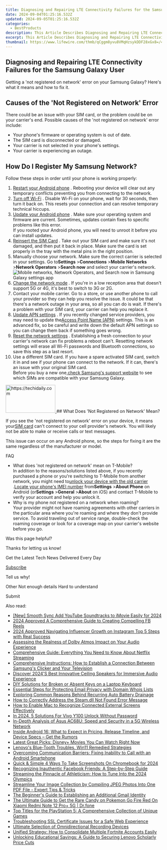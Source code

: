 ```yaml
---
title: Diagnosing and Repairing LTE Connectivity Failures for the Samsung Galaxy User
date: 2024-09-04T01:25:16.532Z
updated: 2024-09-05T01:25:16.532Z
categories:
  - BestProducts
description: This Article Describes Diagnosing and Repairing LTE Connectivity Failures for the Samsung Galaxy User
excerpt: This Article Describes Diagnosing and Repairing LTE Connectivity Failures for the Samsung Galaxy User
thumbnail: https://www.lifewire.com/thmb/qCggm8yvu8VMqHzsykDDF28xGx8=/400x300/filters:no_upscale():max_bytes(150000):strip_icc():format(webp)/samsung-galaxy-s7-edge-on-display-a87fce824da3474681e6c170a496c568.jpg
---
```


## Diagnosing and Repairing LTE Connectivity Failures for the Samsung Galaxy User
 Getting a 'not registered on network' error on your Samsung Galaxy? Here's what it means and how to fix it.

## Causes of the 'Not Registered on Network' Error

 There could be an issue with your SIM card, or the problem could be on your carrier's end. Possible causes of the 'not registered on network' error include:

* Your phone's firmware or operating system is out of date.
* The SIM card is disconnected or damaged.
* Your carrier is not selected in your phone's settings.
* Your carrier is experiencing an outage.

## How Do I Register My Samsung Network?

 Follow these steps in order until your phone is working properly:

1. [Restart your Android phone](https://www.lifewire.com/reboot-android-smartphone-or-tablet-4127180) . Rebooting your device will clear out any temporary conflicts preventing you from connecting to the network.
2. [Turn off Wi-Fi](https://www.lifewire.com/when-and-how-to-turn-off-wifi-818302) . Disable Wi-Fi on your phone, wait for 30 seconds, then turn it back on. This resets your connection and can resolve temporary technical hiccups.
3. [Update your Android phone](https://www.lifewire.com/update-your-android-os-121662) . Make sure your operating system and firmware are current. Sometimes, updates contain fixes to specific problems like this error.  
 If you rooted your Android phone, you will need to unroot it before you can install updates.
4. [Reinsert the SIM Card](https://www.lifewire.com/insert-sim-card-into-smartphone-4777486) . Take out your SIM card and make sure it's not damaged, and then put it back in place. Make sure the card is set properly in the tray with the metal pins in the right position.
5. Manually choose your network. Make sure the correct carrier is selected in your settings. Go to**Settings** \>**Connections** \>**Mobile Networks** \>**Network Operators** \>**Search now** and select your carrier's network.  
![Mobile networks, Network Operators, and Search now in Samsung Galaxy settings app](https://www.lifewire.com/thmb/kjgxz9a9Lev3sRUWKhiFHROrnqQ=/1500x0/filters:no_upscale():max_bytes(150000):strip_icc():format(webp)/001_fix-not-registered-on-network-error-samsung-galaxy-5188191-ddeafe71fea2439dafd8fec9063732d8.jpg)
6. [Change the network mode](https://www.lifewire.com/turn-off-5g-on-samsung-s20-5188203) . If you're in a low reception area that doesn't support 5G or 4G, it's best to switch to 3G or 2G.
7. Contact your mobile carrier. Go to a store, or use another phone to call your provider so they can help you resolve the issue. It could be that there's a network outage in your area, so all you can do is wait. If there's a problem with your SIM card, your carrier can help you replace it.
8. [Update APN settings](https://www.lifewire.com/how-to-change-apn-settings-on-your-mobile-device-2377931) . If you recently changed service providers, you may need to update the[Access Point Name (APN)](https://www.lifewire.com/what-is-apn-access-point-name-2377408) settings. This is an advanced fix, so be careful and write down the default APN settings so you can change them back if something goes wrong.
9. [Reset the network settings](https://help.republicwireless.com/hc/articles/115012387128-How-to-Reset-Network-Settings-on-Samsung-Galaxy-Phones-on-Android-7-0-or-Higher) . Establishing a fresh connection to your carrier's network can fix problems a reboot can't. Resetting network settings will erase all Wi-Fi passwords and Bluetooth connections, so save this step as a last resort.
10. Use a different SIM card. If you have a spare activated SIM card, switch it in and see if your phone can connect to the network. If it can, there's an issue with your original SIM card.  
 Before you buy a new one,[check Samsung's support website](https://shop-links.co/link/?exclusive=1&publisher_slug=itechdaily19598&url=https%3A%2F%2Fwww.samsung.com%2Fus%2Fsupport%2F) to see which SIMs are compatible with your Samsung Galaxy.

<!-- affiliate ads begin -->
<a href="https://malaysia-healthcare-travel-council.pxf.io/c/5597632/1576477/17382" target="_top" id="1576477">
  <img src="//a.impactradius-go.com/display-ad/17382-1576477" border="0" alt="https://techidaily.com" width="160" height="90"/>
</a>
<img height="0" width="0" src="https://malaysia-healthcare-travel-council.pxf.io/i/5597632/1576477/17382" style="position:absolute;visibility:hidden;" border="0" />
<!-- affiliate ads end -->
## What Does 'Not Registered on Network' Mean?

 If you see the 'not registered on network' error on your device, it means your[SIM card](https://www.lifewire.com/what-are-sim-cards-577532) can't connect to your cell provider's network. You will likely not be able to make or receive calls or text messages.

 This issue can occur on any Android phone, so the steps for fixing it are the same regardless of the manufacturer or model.

 FAQ

* What does 'not registered on network' mean on T-Mobile?  
 In addition to the reasons/solutions listed above, if you recently purchased a phone or you're switching to T-Mobile from another network, you might need to[unlock your device with the old carrier](https://www.lifewire.com/how-to-use-unlocked-cell-phone-579611) .[Locate your phone's IMEI number](https://www.lifewire.com/how-to-find-your-phones-imei-or-meid-number-2377713) from**Settings** \>**About Phone** on Android (or**Settings** \>**General** \>**About** on iOS) and contact T-Mobile to verify your account and help you unlock it.
* Why is my phone not registered on a network when roaming?  
 Your provider might not have roaming agreements with other carriers in the particular area where you're roaming and where they don't provide service. To avoid traveling out of service range, double-check the roaming coverage or look for a coverage map on your carrier's website before you go.

Was this page helpful?

Thanks for letting us know!

 Get the Latest Tech News Delivered Every Day

[Subscribe](https://www.lifewire.com/#)

Tell us why!

 Other  Not enough details  Hard to understand

 Submit

<ins class="adsbygoogle"
     style="display:block"
     data-ad-format="autorelaxed"
     data-ad-client="ca-pub-7571918770474297"
     data-ad-slot="1223367746"></ins>



<ins class="adsbygoogle"
     style="display:block"
     data-ad-client="ca-pub-7571918770474297"
     data-ad-slot="8358498916"
     data-ad-format="auto"
     data-full-width-responsive="true"></ins>

<span class="atpl-alsoreadstyle">Also read:</span>
<div><ul>
<li><a href="https://youtube-sure.techidaily.com/mooth-sync-add-youtube-soundtracks-to-imovie-easily-for-2024/"><u>[New] Smooth Sync  Add YouTube Soundtracks to iMovie Easily for 2024</u></a></li>
<li><a href="https://facebook-video-recording.techidaily.com/2024-approved-a-comprehensive-guide-to-creating-compelling-fb-reels/"><u>2024 Approved  A Comprehensive Guide to Creating Compelling FB Reels</u></a></li>
<li><a href="https://instagram-clips.techidaily.com/2024-approved-navigating-influencer-growth-on-instagram-top-5-steps-with-real-success/"><u>2024 Approved  Navigating Influencer Growth on Instagram  Top 5 Steps with Real Success</u></a></li>
<li><a href="https://tech-renaissance.techidaily.com/assessing-the-realness-of-dolby-atmos-impact-on-your-audio-experience/"><u>Assessing the Realness of Dolby Atmos Impact on Your Audio Experience</u></a></li>
<li><a href="https://tech-renaissance.techidaily.com/comprehensive-guide-everything-you-need-to-know-about-netflix-streaming/"><u>Comprehensive Guide: Everything You Need to Know About Netflix Streaming</u></a></li>
<li><a href="https://tech-renaissance.techidaily.com/comprehensive-instructions-how-to-establish-a-connection-between-samsungs-clicker-and-your-television/"><u>Comprehensive Instructions: How to Establish a Connection Between Samsung's Clicker and Your Television</u></a></li>
<li><a href="https://tech-renaissance.techidaily.com/discover-2024s-best-innovative-ceiling-speakers-for-immersive-audio-experience/"><u>Discover 2024'S Best Innovative Ceiling Speakers for Immersive Audio Experience</u></a></li>
<li><a href="https://tech-renaissance.techidaily.com/diy-solutions-for-broken-or-absent-keys-on-a-laptop-keyboard/"><u>DIY Solutions for Broken or Absent Keys on a Laptop Keyboard</u></a></li>
<li><a href="https://tech-renaissance.techidaily.com/essential-steps-for-protecting-email-privacy-with-domain-whois-lists/"><u>Essential Steps for Protecting Email Privacy with Domain Whois Lists</u></a></li>
<li><a href="https://tech-renaissance.techidaily.com/exploring-common-reasons-behind-recurring-auto-battery-drainage/"><u>Exploring Common Reasons Behind Recurring Auto Battery Drainage</u></a></li>
<li><a href="https://tech-renaissance.techidaily.com/how-to-correctly-address-the-steamdll-not-found-error-message/"><u>How to Correctly Address the Steam.dll Not Found Error Message</u></a></li>
<li><a href="https://tech-renaissance.techidaily.com/how-to-enable-mac-to-recognize-connected-external-screens-effectively/"><u>How to Enable Mac to Recognize Connected External Screens Effectively</u></a></li>
<li><a href="https://android-unlock.techidaily.com/in-2024-5-solutions-for-vivo-y100-unlock-without-password-by-drfone-android/"><u>In 2024, 5 Solutions For Vivo Y100 Unlock Without Password</u></a></li>
<li><a href="https://buynow-tips.techidaily.com/in-depth-analysis-of-asus-ac68u-speed-and-security-in-a-5g-wireless-network/"><u>In-Depth Analysis of Asus AC68U: Speed and Security in a 5G Wireless Network</u></a></li>
<li><a href="https://tech-renaissance.techidaily.com/1722891833318-inside-android-16-what-to-expect-in-pricing-release-timeline-and-device-specs-get-the-rumors/"><u>Inside Android 16: What to Expect in Pricing, Release Timeline, and Device Specs – Get the Rumors</u></a></li>
<li><a href="https://tech-renaissance.techidaily.com/latest-great-picks-disneyplus-movies-you-can-watch-right-now/"><u>Latest Great Picks: Disney+ Movies You Can Watch Right Now</u></a></li>
<li><a href="https://driver-error.techidaily.com/lenovos-blue-tooth-troubles-win11-remedied-strategies/"><u>Lenovo's Blue-Tooth Troubles, Win11 Remedied Strategies</u></a></li>
<li><a href="https://techtrends.techidaily.com/overcoming-communication-barriers-fixing-inability-to-call-with-an-android-smartphone/"><u>Overcoming Communication Barriers: Fixing Inability to Call with an Android Smartphone</u></a></li>
<li><a href="https://screen-sharing-recording.techidaily.com/quick-and-simple-4-ways-to-take-screenshots-on-chromebook-for-2024/"><u>Quick & Simple  4 Ways To Take Screenshots On Chromebook for 2024</u></a></li>
<li><a href="https://tech-renaissance.techidaily.com/recognizing-inauthentic-facebook-friends-a-step-by-step-guide/"><u>Recognizing Inauthentic Facebook Friends: A Step-by-Step Guide</u></a></li>
<li><a href="https://tech-renaissance.techidaily.com/streaming-the-pinnacle-of-athleticism-how-to-tune-into-the-2024-olympics/"><u>Streaming the Pinnacle of Athleticism: How to Tune Into the 2024 Olympics</u></a></li>
<li><a href="https://tech-renaissance.techidaily.com/streamline-your-image-collection-by-compiling-jpeg-photos-into-one-pdf-file-expert-tips-and-tricks/"><u>Streamline Your Image Collection by Compiling JPEG Photos Into One PDF File - Expert Tips & Tricks</u></a></li>
<li><a href="https://tech-renaissance.techidaily.com/the-beginners-guide-to-establishing-an-additional-gmail-identity/"><u>The Beginner's Guide to Establishing an Additional Gmail Identity</u></a></li>
<li><a href="https://change-location.techidaily.com/the-ultimate-guide-to-get-the-rare-candy-on-pokemon-go-fire-red-on-xiaomi-redmi-note-12-proplus-5g-drfone-by-drfone-virtual-android/"><u>The Ultimate Guide to Get the Rare Candy on Pokemon Go Fire Red On Xiaomi Redmi Note 12 Pro+ 5G | Dr.fone</u></a></li>
<li><a href="https://tech-renaissance.techidaily.com/top-titles-for-the-playstation-5-a-comprehensive-collection-of-unique-games/"><u>Top Titles for the PlayStation 5: A Comprehensive Collection of Unique Games</u></a></li>
<li><a href="https://tech-renaissance.techidaily.com/troubleshooting-ssl-certificate-issues-for-a-safe-web-experience/"><u>Troubleshooting SSL Certificate Issues for a Safe Web Experience</u></a></li>
<li><a href="https://extra-tips.techidaily.com/ultimate-selection-of-omnidirectional-recording-devices/"><u>Ultimate Selection of Omnidirectional Recording Devices</u></a></li>
<li><a href="https://tech-renaissance.techidaily.com/unified-strategy-how-to-consolidate-multiple-fortnite-accounts-easily/"><u>Unified Strategy: How to Consolidate Multiple Fortnite Accounts Easily</u></a></li>
<li><a href="https://tech-renaissance.techidaily.com/unlocking-educational-savings-a-guide-to-securing-lenovo-scholarly-price-cuts/"><u>Unlocking Educational Savings: A Guide to Securing Lenovo Scholarly Price Cuts</u></a></li>
</ul></div>
